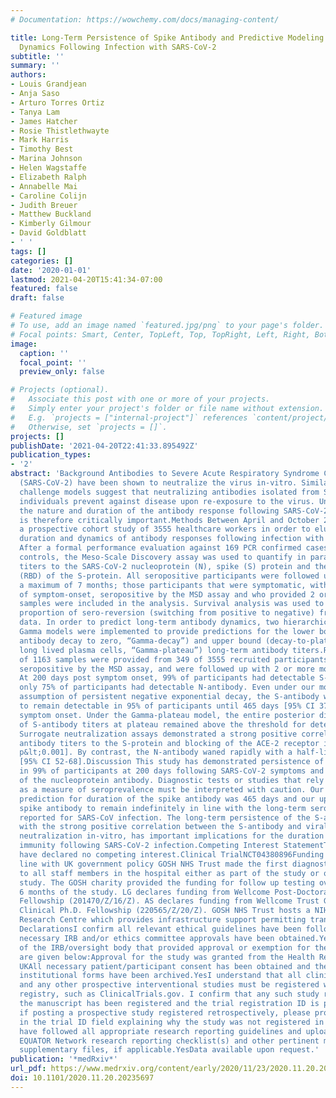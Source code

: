 ```yaml
---
# Documentation: https://wowchemy.com/docs/managing-content/

title: Long-Term Persistence of Spike Antibody and Predictive Modeling of Antibody
  Dynamics Following Infection with SARS-CoV-2
subtitle: ''
summary: ''
authors:
- Louis Grandjean
- Anja Saso
- Arturo Torres Ortiz
- Tanya Lam
- James Hatcher
- Rosie Thistlethwayte
- Mark Harris
- Timothy Best
- Marina Johnson
- Helen Wagstaffe
- Elizabeth Ralph
- Annabelle Mai
- Caroline Colijn
- Judith Breuer
- Matthew Buckland
- Kimberly Gilmour
- David Goldblatt
- ' '
tags: []
categories: []
date: '2020-01-01'
lastmod: 2021-04-20T15:41:34-07:00
featured: false
draft: false

# Featured image
# To use, add an image named `featured.jpg/png` to your page's folder.
# Focal points: Smart, Center, TopLeft, Top, TopRight, Left, Right, BottomLeft, Bottom, BottomRight.
image:
  caption: ''
  focal_point: ''
  preview_only: false

# Projects (optional).
#   Associate this post with one or more of your projects.
#   Simply enter your project's folder or file name without extension.
#   E.g. `projects = ["internal-project"]` references `content/project/deep-learning/index.md`.
#   Otherwise, set `projects = []`.
projects: []
publishDate: '2021-04-20T22:41:33.895492Z'
publication_types:
- '2'
abstract: 'Background Antibodies to Severe Acute Respiratory Syndrome Coronavirus-2
  (SARS-CoV-2) have been shown to neutralize the virus in-vitro. Similarly, animal
  challenge models suggest that neutralizing antibodies isolated from SARS-CoV-2 infected
  individuals prevent against disease upon re-exposure to the virus. Understanding
  the nature and duration of the antibody response following SARS-CoV-2 infection
  is therefore critically important.Methods Between April and October 2020 we undertook
  a prospective cohort study of 3555 healthcare workers in order to elucidate the
  duration and dynamics of antibody responses following infection with SARS-CoV-2.
  After a formal performance evaluation against 169 PCR confirmed cases and negative
  controls, the Meso-Scale Discovery assay was used to quantify in parallel, antibody
  titers to the SARS-CoV-2 nucleoprotein (N), spike (S) protein and the receptor-binding-domain
  (RBD) of the S-protein. All seropositive participants were followed up monthly for
  a maximum of 7 months; those participants that were symptomatic, with known dates
  of symptom-onset, seropositive by the MSD assay and who provided 2 or more monthly
  samples were included in the analysis. Survival analysis was used to determine the
  proportion of sero-reversion (switching from positive to negative) from the raw
  data. In order to predict long-term antibody dynamics, two hierarchical longitudinal
  Gamma models were implemented to provide predictions for the lower bound (continuous
  antibody decay to zero, “Gamma-decay”) and upper bound (decay-to-plateau due to
  long lived plasma cells, “Gamma-plateau”) long-term antibody titers.Results A total
  of 1163 samples were provided from 349 of 3555 recruited participants who were symptomatic,
  seropositive by the MSD assay, and were followed up with 2 or more monthly samples.
  At 200 days post symptom onset, 99% of participants had detectable S-antibody whereas
  only 75% of participants had detectable N-antibody. Even under our most pessimistic
  assumption of persistent negative exponential decay, the S-antibody was predicted
  to remain detectable in 95% of participants until 465 days [95% CI 370-575] after
  symptom onset. Under the Gamma-plateau model, the entire posterior distribution
  of S-antibody titers at plateau remained above the threshold for detection indefinitely.
  Surrogate neutralization assays demonstrated a strong positive correlation between
  antibody titers to the S-protein and blocking of the ACE-2 receptor in-vitro [R2=0.72,
  p&lt;0.001]. By contrast, the N-antibody waned rapidly with a half-life of 60 days
  [95% CI 52-68].Discussion This study has demonstrated persistence of the spike antibody
  in 99% of participants at 200 days following SARS-CoV-2 symptoms and rapid decay
  of the nucleoprotein antibody. Diagnostic tests or studies that rely on the N-antibody
  as a measure of seroprevalence must be interpreted with caution. Our lowest bound
  prediction for duration of the spike antibody was 465 days and our upper bound predicted
  spike antibody to remain indefinitely in line with the long-term seropositivity
  reported for SARS-CoV infection. The long-term persistence of the S-antibody, together
  with the strong positive correlation between the S-antibody and viral surrogate
  neutralization in-vitro, has important implications for the duration of functional
  immunity following SARS-CoV-2 infection.Competing Interest StatementThe authors
  have declared no competing interest.Clinical TrialNCT04380896Funding StatementIn
  line with UK government policy GOSH NHS Trust made the first diagnostic test available
  to all staff members in the hospital either as part of the study or outside the
  study. The GOSH charity provided the funding for follow up testing over the first
  6 months of the study. LG declares funding from Wellcome Post-Doctoral Research
  Fellowship (201470/Z/16/Z). AS declares funding from Wellcome Trust Global Health
  Clinical Ph.D. Fellowship (220565/Z/20/Z). GOSH NHS Trust hosts a NIHR Funded Biomedical
  Research Centre which provides infrastructure support permitting translational research.Author
  DeclarationsI confirm all relevant ethical guidelines have been followed, and any
  necessary IRB and/or ethics committee approvals have been obtained.YesThe details
  of the IRB/oversight body that provided approval or exemption for the research described
  are given below:Approval for the study was granted from the Health Research Authority
  UKAll necessary patient/participant consent has been obtained and the appropriate
  institutional forms have been archived.YesI understand that all clinical trials
  and any other prospective interventional studies must be registered with an ICMJE-approved
  registry, such as ClinicalTrials.gov. I confirm that any such study reported in
  the manuscript has been registered and the trial registration ID is provided (note:
  if posting a prospective study registered retrospectively, please provide a statement
  in the trial ID field explaining why the study was not registered in advance).YesI
  have followed all appropriate research reporting guidelines and uploaded the relevant
  EQUATOR Network research reporting checklist(s) and other pertinent material as
  supplementary files, if applicable.YesData available upon request.'
publication: '*medRxiv*'
url_pdf: https://www.medrxiv.org/content/early/2020/11/23/2020.11.20.20235697
doi: 10.1101/2020.11.20.20235697
---
```

